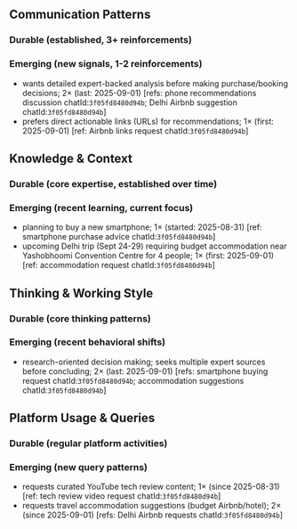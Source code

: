 ## Communication Patterns
### Durable (established, 3+ reinforcements)

### Emerging (new signals, 1-2 reinforcements)
- wants detailed expert-backed analysis before making purchase/booking decisions; 2× (last: 2025-09-01) [refs: phone recommendations discussion chatId:`3f05fd8480d94b`; Delhi Airbnb suggestion chatId:`3f05fd8480d94b`]
- prefers direct actionable links (URLs) for recommendations; 1× (first: 2025-09-01) [ref: Airbnb links request chatId:`3f05fd8480d94b`]

## Knowledge & Context
### Durable (core expertise, established over time)

### Emerging (recent learning, current focus)
- planning to buy a new smartphone; 1× (started: 2025-08-31) [ref: smartphone purchase advice chatId:`3f05fd8480d94b`]
- upcoming Delhi trip (Sept 24-29) requiring budget accommodation near Yashobhoomi Convention Centre for 4 people; 1× (first: 2025-09-01) [ref: accommodation request chatId:`3f05fd8480d94b`]

## Thinking & Working Style
### Durable (core thinking patterns)

### Emerging (recent behavioral shifts)
- research-oriented decision making; seeks multiple expert sources before concluding; 2× (last: 2025-09-01) [refs: smartphone buying request chatId:`3f05fd8480d94b`; accommodation suggestions chatId:`3f05fd8480d94b`]

## Platform Usage & Queries
### Durable (regular platform activities)

### Emerging (new query patterns)
- requests curated YouTube tech review content; 1× (since 2025-08-31) [ref: tech review video request chatId:`3f05fd8480d94b`]
- requests travel accommodation suggestions (budget Airbnb/hotel); 2× (since 2025-09-01) [refs: Delhi Airbnb requests chatId:`3f05fd8480d94b`]